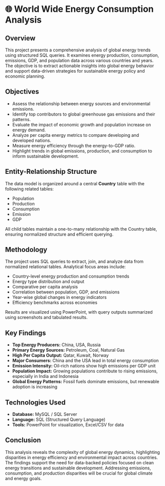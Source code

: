
  <h1>🌐 World Wide Energy Consumption Analysis</h1>

  <h2>Overview</h2>
  <p>
    This project presents a comprehensive analysis of global energy trends using structured SQL queries. It examines energy production, consumption, emissions, GDP, and population data across various countries and years. The objective is to extract actionable insights into global energy behavior and support data-driven strategies for sustainable energy policy and economic planning.
  </p>

  <h2>Objectives</h2>
  <ul>
    <li>Assess the relationship between energy sources and environmental emissions.</li>
    <li>Identify top contributors to global greenhouse gas emissions and their patterns.</li>
    <li>Evaluate the impact of economic growth and population increase on energy demand.</li>
    <li>Analyze per capita energy metrics to compare developing and developed nations.</li>
    <li>Measure energy efficiency through the energy-to-GDP ratio.</li>
    <li>Highlight trends in global emissions, production, and consumption to inform sustainable development.</li>
  </ul>

  <h2>Entity-Relationship Structure</h2>
  <p>The data model is organized around a central <strong>Country</strong> table with the following related tables:</p>
  <ul>
    <li>Population</li>
    <li>Production</li>
    <li>Consumption</li>
    <li>Emission</li>
    <li>GDP</li>
  </ul>
  <p>All child tables maintain a one-to-many relationship with the Country table, ensuring normalized structure and efficient querying.</p>

  <h2>Methodology</h2>
  <p>The project uses SQL queries to extract, join, and analyze data from normalized relational tables. Analytical focus areas include:</p>
  <ul>
    <li>Country-level energy production and consumption trends</li>
    <li>Energy type distribution and output</li>
    <li>Comparative per capita analysis</li>
    <li>Correlation between population, GDP, and emissions</li>
    <li>Year-wise global changes in energy indicators</li>
    <li>Efficiency benchmarks across economies</li>
  </ul>
  <p>Results are visualized using PowerPoint, with query outputs summarized using screenshots and tabulated results.</p>

  <h2>Key Findings</h2>
  <div class="highlight">
    <ul>
      <li><strong>Top Energy Producers:</strong> China, USA, Russia</li>
      <li><strong>Primary Energy Sources:</strong> Petroleum, Coal, Natural Gas</li>
      <li><strong>High Per Capita Output:</strong> Qatar, Kuwait, Norway</li>
      <li><strong>Major Consumers:</strong> China and the USA lead in total energy consumption</li>
      <li><strong>Emission Intensity:</strong> Oil-rich nations show high emissions per GDP unit</li>
      <li><strong>Population Impact:</strong> Growing populations contribute to rising emissions, especially in India and Indonesia</li>
      <li><strong>Global Energy Patterns:</strong> Fossil fuels dominate emissions, but renewable adoption is increasing</li>
    </ul>
  </div>

  <h2>Technologies Used</h2>
  <ul>
    <li><strong>Database:</strong> MySQL / SQL Server</li>
    <li><strong>Language:</strong> SQL (Structured Query Language)</li>
    <li><strong>Tools:</strong> PowerPoint for visualization, Excel/CSV for data</li>
  </ul>

  <h2>Conclusion</h2>
  <p>
    This analysis reveals the complexity of global energy dynamics, highlighting disparities in energy efficiency and environmental impact across countries. The findings support the need for data-backed policies focused on clean energy transitions and sustainable development. Addressing emissions, consumption, and production disparities will be crucial for global climate and energy goals.
  </p>

  
</body>
</html>
